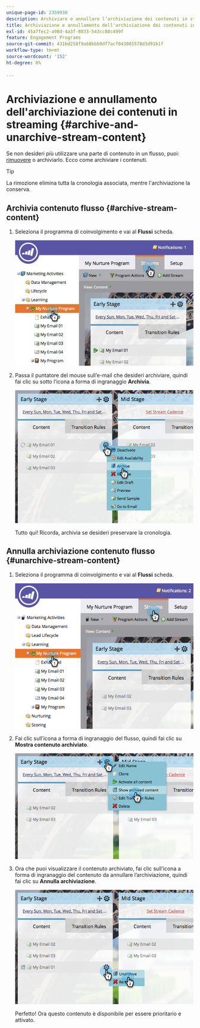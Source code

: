 ```yaml
---
unique-page-id: 2359930
description: Archiviare e annullare l’archiviazione dei contenuti in streaming - Documentazione di Marketo - Documentazione del prodotto
title: Archiviazione e annullamento dell'archiviazione dei contenuti in streaming
exl-id: 45a7fec2-a98d-4a3f-8033-543cc88c499f
feature: Engagement Programs
source-git-commit: 431bd258f9a68bbb9df7acf043085578d3d91b1f
workflow-type: tm+mt
source-wordcount: '152'
ht-degree: 0%

---
```


# Archiviazione e annullamento dell&#39;archiviazione dei contenuti in streaming {#archive-and-unarchive-stream-content}

Se non desideri più utilizzare una parte di contenuto in un flusso, puoi: [rimuovere](/help/marketo/product-docs/email-marketing/drip-nurturing/using-stream-content/remove-stream-content.md) o archiviarlo. Ecco come archiviare i contenuti.

>[!TIP]
>
>La rimozione elimina tutta la cronologia associata, mentre l&#39;archiviazione la conserva.

## Archivia contenuto flusso {#archive-stream-content}

1. Seleziona il programma di coinvolgimento e vai al **Flussi** scheda.

   ![](assets/cloneasteam-4.jpg)

1. Passa il puntatore del mouse sull’e-mail che desideri archiviare, quindi fai clic su sotto l’icona a forma di ingranaggio **Archivia**.

   ![](assets/image2014-9-15-17-3a42-3a7.png)

   Tutto qui! Ricorda, archivia se desideri preservare la cronologia.

## Annulla archiviazione contenuto flusso {#unarchive-stream-content}

1. Seleziona il programma di coinvolgimento e vai al **Flussi** scheda.

   ![](assets/image2014-9-15-17-3a42-3a11.png)

1. Fai clic sull’icona a forma di ingranaggio del flusso, quindi fai clic su **Mostra contenuto archiviato**.

   ![](assets/image2014-9-15-17-3a42-3a15.png)

1. Ora che puoi visualizzare il contenuto archiviato, fai clic sull’icona a forma di ingranaggio del contenuto da annullare l’archiviazione, quindi fai clic su **Annulla archiviazione**.

   ![](assets/image2014-9-15-17-3a42-3a24.png)

   Perfetto! Ora questo contenuto è disponibile per essere prioritario e attivato.
